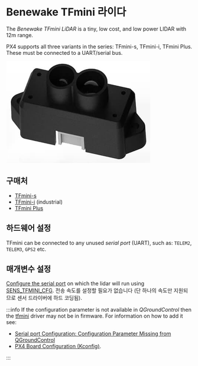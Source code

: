 # Benewake TFmini 라이다

The _Benewake TFmini LiDAR_ is a tiny, low cost, and low power LIDAR with 12m range.

PX4 supports all three variants in the series: TFmini-s, TFmini-i, TFmini Plus.
These must be connected to a UART/serial bus.

![TFmini LiDAR](../../assets/hardware/sensors/tfmini/tfmini_hero.jpg)

## 구매처

- [TFmini-s](https://en.benewake.com/TFminiS/index_proid_325.html)
- [TFmini-i](https://en.benewake.com/TFminii/index_proid_324.html) (industrial)
- [TFmini Plus](https://en.benewake.com/TFminiPlus/index_proid_323.html)

## 하드웨어 설정

TFmini can be connected to any unused _serial port_ (UART), such as: `TELEM2`, `TELEM3`, `GPS2` etc.

## 매개변수 설정

[Configure the serial port](../peripherals/serial_configuration.md) on which the lidar will run using [SENS_TFMINI_CFG](../advanced_config/parameter_reference.md#SENS_TFMINI_CFG).
전송 속도를 설정할 필요가 없습니다 (단 하나의 속도만 지원되므로 센서 드라이버에 하드 코딩됨).

:::info
If the configuration parameter is not available in _QGroundControl_ then the [tfmini](../modules/modules_driver_distance_sensor.md#tfmini) driver may not be in firmware.
For information on how to add it see:

- [Serial port Configuration: Configuration Parameter Missing from QGroundControl](../peripherals/serial_configuration.md#parameter_not_in_firmware)
- [PX4 Board Configuration (Kconfig)](../hardware/porting_guide_config.md#px4-menuconfig-setup).

:::
